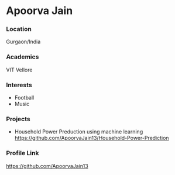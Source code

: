 # Apoorva Jain

### Location

Gurgaon/India
### Academics

VIT Vellore

### Interests

- Football
- Music

### Projects

- Household Power Preduction using machine learning https://github.com/ApoorvaJain13/Household-Power-Prediction

### Profile Link
https://github.com/ApoorvaJain13
